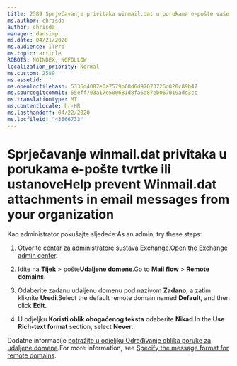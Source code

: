 ```yaml
---
title: 2589 Sprječavanje privitaka winmail.dat u porukama e-pošte vaše tvrtke ili ustanove
ms.author: chrisda
author: chrisda
manager: dansimp
ms.date: 04/21/2020
ms.audience: ITPro
ms.topic: article
ROBOTS: NOINDEX, NOFOLLOW
localization_priority: Normal
ms.custom: 2589
ms.assetid: ''
ms.openlocfilehash: 5336d4087e0a7579b68d6d97073726d020c89b47
ms.sourcegitcommit: 55eff703a17e500681d8fa6a87eb067019ade3cc
ms.translationtype: MT
ms.contentlocale: hr-HR
ms.lasthandoff: 04/22/2020
ms.locfileid: "43666733"
---
```

# <a name="help-prevent-winmaildat-attachments-in-email-messages-from-your-organization"></a><span data-ttu-id="d8272-102">Sprječavanje winmail.dat privitaka u porukama e-pošte tvrtke ili ustanove</span><span class="sxs-lookup"><span data-stu-id="d8272-102">Help prevent Winmail.dat attachments in email messages from your organization</span></span>

<span data-ttu-id="d8272-103">Kao administrator pokušajte sljedeće:</span><span class="sxs-lookup"><span data-stu-id="d8272-103">As an admin, try these steps:</span></span>

1. <span data-ttu-id="d8272-104">Otvorite [centar za administratore sustava Exchange](https://outlook.office365.com/ecp/).</span><span class="sxs-lookup"><span data-stu-id="d8272-104">Open the [Exchange admin center](https://outlook.office365.com/ecp/).</span></span>

2. <span data-ttu-id="d8272-105">Idite na **Tijek** > pošte**Udaljene domene**.</span><span class="sxs-lookup"><span data-stu-id="d8272-105">Go to **Mail flow** > **Remote domains**.</span></span>

3. <span data-ttu-id="d8272-106">Odaberite zadanu udaljenu domenu pod nazivom **Zadano**, a zatim kliknite **Uredi**.</span><span class="sxs-lookup"><span data-stu-id="d8272-106">Select the default remote domain named **Default**, and then click **Edit**.</span></span>

4. <span data-ttu-id="d8272-107">U odjeljku **Koristi oblik obogaćenog teksta** odaberite **Nikad**.</span><span class="sxs-lookup"><span data-stu-id="d8272-107">In the **Use Rich-text format** section, select **Never**.</span></span>

<span data-ttu-id="d8272-108">Dodatne informacije [potražite u odjeljku Određivanje oblika poruke za udaljene domene](https://docs.microsoft.com/Exchange/mail-flow-best-practices/remote-domains/remote-domains#specifying-message-format).</span><span class="sxs-lookup"><span data-stu-id="d8272-108">For more information, see [Specify the message format for remote domains](https://docs.microsoft.com/Exchange/mail-flow-best-practices/remote-domains/remote-domains#specifying-message-format).</span></span>
